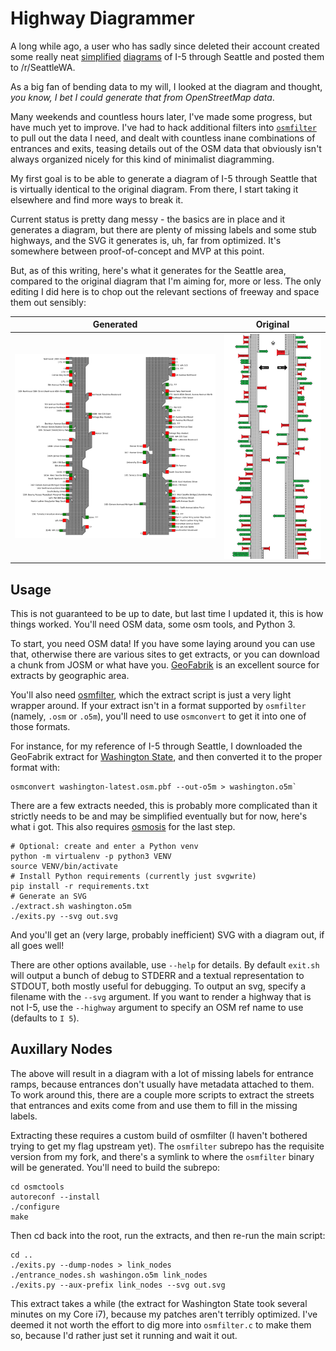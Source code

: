 Highway Diagrammer
==================

A long while ago, a user who has sadly since deleted their account created 
some really neat [simplified][orig] [diagrams][v2] of I-5 through Seattle 
and posted them to /r/SeattleWA.

As a big fan of bending data to my will, I looked at the diagram and thought,
*you know, I bet I could generate that from OpenStreetMap data*.

Many weekends and countless hours later, I've made some progress, but have much
yet to improve. I've had to hack additional filters into [`osmfilter`][osmc] to
pull out the data I need, and dealt with countless inane combinations of entrances
and exits, teasing details out of the OSM data that obviously isn't always
organized nicely for this kind of minimalist diagramming.

My first goal is to be able to generate a diagram of I-5 through Seattle that is
virtually identical to the original diagram. From there, I start taking it
elsewhere and find more ways to break it.

Current status is pretty dang messy - the basics are in place and it generates
a diagram, but there are plenty of missing labels and some stub highways, and
the SVG it generates is, uh, far from optimized. It's somewhere between
proof-of-concept and MVP at this point.

But, as of this writing, here's what it generates for the Seattle area, compared
to the original diagram that I'm aiming for, more or less. The only editing I
did here is to chop out the relevant sections of freeway and space them out
sensibly:

Generated | Original
-|-
![Generated diagram of Seattle freeways](seattle.png) |![Original diagram of Seattle freeways](inspiration.png)

Usage
-----

This is not guaranteed to be up to date, but last time I updated it, this is
how things worked. You'll need OSM data, some osm tools, and Python 3.
 
To start, you need OSM data! If you have some laying around you can use that,
otherwise there are various sites to get extracts, or you can download a chunk
from JOSM or what have you. [GeoFabrik](https://download.geofabrik.de/) is an
excellent source for extracts by geographic area.

You'll also need [osmfilter](https://wiki.openstreetmap.org/wiki/Osmfilter),
which the extract script is just a very light wrapper around. If your extract
isn't in a format supported by `osmfilter` (namely, `.osm` or `.o5m`), you'll
need to use `osmconvert` to get it into one of those formats.

For instance, for my reference of I-5 through Seattle, I downloaded the
GeoFabrik extract for [Washington State](waextract), and then converted it to
the proper format with:

```shell
osmconvert washington-latest.osm.pbf --out-o5m > washington.o5m`
```

There are a few extracts needed, this is probably more complicated than it
strictly needs to be and may be simplified eventually but for now, here's what
i got. This also requires [osmosis](osmosis) for the last step.
```shell
# Optional: create and enter a Python venv
python -m virtualenv -p python3 VENV
source VENV/bin/activate
# Install Python requirements (currently just svgwrite)
pip install -r requirements.txt
# Generate an SVG
./extract.sh washington.o5m
./exits.py --svg out.svg
```

And you'll get an (very large, probably inefficient) SVG with a diagram out, if
all goes well!

There are other options available, use `--help` for details. By default
`exit.sh` will output a bunch of debug to STDERR and a textual representation to
STDOUT, both mostly useful for debugging. To output an svg, specify a filename
with the `--svg` argument. If you want to render a highway that is not I-5, use
the `--highway` argument to specify an OSM ref name to use (defaults to `I 5`).

Auxillary Nodes
---------------

The above will result in a diagram with a lot of missing labels for entrance
ramps, because entrances don't usually have metadata attached to them. To work
around this, there are a couple more scripts to extract the streets that
entrances and exits come from and use them to fill in the missing labels.

Extracting these requires a custom build of osmfilter (I haven't bothered trying
to get my flag upstream yet). The `osmfilter` subrepo has the requisite version
from my fork, and there's a symlink to where the `osmfilter` binary will be
generated. You'll need to build the subrepo:

```shell
cd osmctools
autoreconf --install
./configure
make
```

Then cd back into the root, run the extracts, and then re-run the main script:

```shell
cd ..
./exits.py --dump-nodes > link_nodes
./entrance_nodes.sh washingon.o5m link_nodes
./exits.py --aux-prefix link_nodes --svg out.svg
```

This extract takes a while (the extract for Washington State took several
minutes on my Core i7), because my patches aren't terribly optimized.  I've
deemed it not worth the effort to dig more into `osmfilter.c` to make them so,
because I'd rather just set it running and wait it out.

[orig]: https://www.reddit.com/r/SeattleWA/comments/5i5ww9/i_get_annoyed_when_i_cant_figure_out_what_lane_i/ "Original post, just southbound"
[v2]: https://www.reddit.com/r/SeattleWA/comments/5ipdkg/another_cool_diagram/ "Improved post, both directions"
[osmc]: https://gitlab.com/osm-c-tools/osmctools "osmctools GitLab"
[waextract]: https://download.geofabrik.de/north-america/us/washington.html
[osmosis]: https://wiki.openstreetmap.org/wiki/Osmosis
